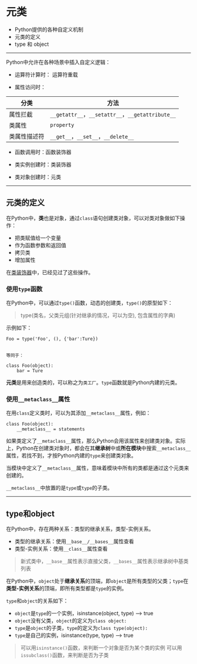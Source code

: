 # 元类

+ Python提供的各种自定义机制
+ 元类的定义
+ type 和 object

--------------------------------------------------------------------------------
Python中允许在各种场景中插入自定义逻辑：

+ 运算符计算时： 运算符重载

+ 属性访问时：

|分类		  |方法 |
|-------------|-------------------------------------------------|
|属性拦截     |`__getattr__`，`__setattr__`，`__getattribute__` |
|类属性       |`property`										|
|类属性描述符 |`__get__`，`__set__`，`__delete__`				|

+ 函数调用时：函数装饰器

+ 类实例创建时：类装饰器

+ 类对象创建时：元类

--------------------------------------------------------------------------------
## 元类的定义
在Python中，**类**也是对象，通过``class``语句创建类对象，可以对类对象做如下操作：

+ 把类赋值给一个变量
+ 作为函数参数和返回值
+ 拷贝类
+ 增加属性

在[类装饰器](decorator.md)中，已经见过了这些操作。


### 使用`type`函数

在Python中，可以通过`type()`函数，动态的创建类，`type()`的原型如下：

> type(类名，父类元组(针对继承的情况，可以为空), 包含属性的字典)

示例如下：

```
Foo = type('Foo', (), {'bar':Ture})


等同于：

class Foo(object):
	bar = Ture

```

**元类**是用来创造类的，可以称之为`类工厂`。`type`函数就是Python内建的元类。


### 使用`__metaclass__`属性

在用`class`定义类时，可以为其添加`__metaclass__`属性，例如：

```
class Foo(object):
	__metaclass__ = statements
```
如果类定义了`__metaclass__`属性，那么Python会用该属性来创建类对象。实际上，Python在创建类对象时，都会在其**继承树**中或**所在模块**中搜索`__metaclass__`属性，若找不到，才按Python内建的`type`来创建类对象。

当模块中定义了`__metaclass__`属性，意味着模块中所有的类都是通过这个元类来创建的。

`__metaclass__`中放置的是`type`或`type`的子类。

--------------------------------------------------------------------------------
## type和object

在Python中，存在两种关系：类型的继承关系，类型-实例关系。

+ 类型的继承关系：使用`__base__/__bases__`属性查看
+ 类型-实例关系：使用`__class__`属性查看

> 新式类中，`__base__`属性表示直接父类，`__bases__`属性表示继承树中基类列表

在Python中，`object`处于**继承关系**的顶端，即`object`是所有类型的父类；`type`在**类型-实例关系**的顶端，即所有类型都是`type`的实例。

`type`和`object`的关系如下：

+ `object`是`type`的一个实例，isinstance(object, type) --> true
+ `object`没有父类，`object`的定义为`class object:`
+ `type`是`object`的子类，`type`的定义为`class type(object):`
+ `type`是自己的实例，isinstance(type, type) --> true

> 可以用`isinstance()`函数，来判断一个对象是否为某个类的实例
> 可以用`issubclass()`函数，来判断是否为子类
